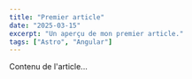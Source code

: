 ```yaml
---
title: "Premier article"
date: "2025-03-15"
excerpt: "Un aperçu de mon premier article."
tags: ["Astro", "Angular"]
---
```

Contenu de l'article...

